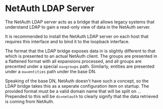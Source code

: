 # NetAuth LDAP Server

The NetAuth LDAP server acts as a bridge that allows legacy systems
that understand LDAP to gain a read-only view of data in the NetAuth
server.

It is recommended to install the NetAuth LDAP server on each host that
requires this interface and to bind it to the loopback interface.

The format that the LDAP bridge exposes data in is slightly different
to that which is presented to an actual NetAuth client.  The groups
are presented in a flattened format with all expansions processed, and
all groups are precented under a special `ou=groups` path.  Similarly,
entities are presented under a `ou=entities` path under the base DN.

Speaking of the base DN, NetAuth doesn't have such a concept, so the
LDAP bridge takes this as a seperate configuration item on startup.
The provided format must be a valid domain name that will be split on
`.`.  Prepended to this will be `dc=netauth` to clearly signify that
the data retrieved is coming from NetAuth.
